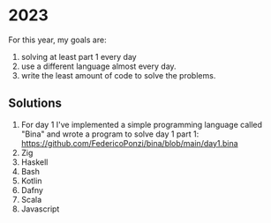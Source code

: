 # 2023
For this year, my goals are:

1. solving at least part 1 every day
2. use a different language almost every day.
3. write the least amount of code to solve the problems.

## Solutions
1. For day 1 I've implemented a simple programming language called "Bina" and wrote a program to solve day 1 part 1: https://github.com/FedericoPonzi/bina/blob/main/day1.bina
2. Zig
3. Haskell
4. Bash
5. Kotlin
6. Dafny
7. Scala
8. Javascript

